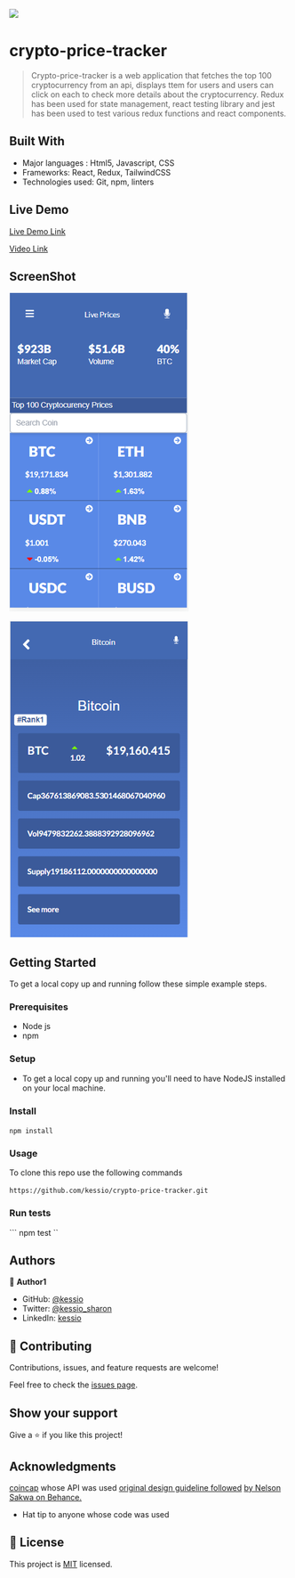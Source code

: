 ![](https://img.shields.io/badge/Microverse-blueviolet)

# crypto-price-tracker

> Crypto-price-tracker is a web application that fetches the top 100 cryptocurrency from an api, displays ttem for users and users can click on each to check more details about the cryptocurrency. Redux has been used for state management, react testing library and jest has been used to test various redux functions and react components.

## Built With

- Major languages : Html5, Javascript, CSS
- Frameworks: React, Redux, TailwindCSS
- Technologies used: Git, npm, linters

## Live Demo 

[Live Demo Link](https://jade-strudel-aac093.netlify.app)

[Video Link](https://www.loom.com/share/886a84f62de0497abe4d227d4a5b71da)

## ScreenShot

![](home_screenshot.PNG)

![](details_screenshot.PNG)


## Getting Started


To get a local copy up and running follow these simple example steps.

### Prerequisites
- Node js
- npm

### Setup

- To get a local copy up and running you'll need to have NodeJS installed on your local machine.

### Install

``` npm install ```

### Usage

To clone this repo use the following commands

``` https://github.com/kessio/crypto-price-tracker.git ```

### Run tests

``` npm test ``

## Authors

👤 **Author1**

- GitHub: [@kessio](https://github.com/kessio)
- Twitter: [@kessio_sharon](https://twitter.com/kessio_sharon)
- LinkedIn: [kessio](https://linkedin.com/in/linkedin/sharon-kessio)


## 🤝 Contributing

Contributions, issues, and feature requests are welcome!

Feel free to check the [issues page](../../issues/).

## Show your support

Give a ⭐️ if you like this project!

## Acknowledgments

[coincap](https://docs.coincap.io/) whose API was used
[original design guideline followed](https://www.behance.net/gallery/31579789/Ballhead-App-(Free-PSDs)) [by Nelson Sakwa on Behance.](https://www.behance.net/sakwadesignstudio)

- Hat tip to anyone whose code was used

## 📝 License

This project is [MIT](./LICENSE) licensed.
